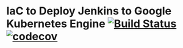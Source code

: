 # IaC to Deploy Jenkins to Google Kubernetes Engine [![Build Status](https://travis-ci.org/lzysh/ops-gke-jenkins.svg?branch=master)](https://travis-ci.org/lzysh/ops-gke-jenkins) [![codecov](https://codecov.io/gh/lzysh/ops-gke-jenkins/branch/master/graph/badge.svg)](https://codecov.io/gh/lzysh/ops-gke-jenkins)
